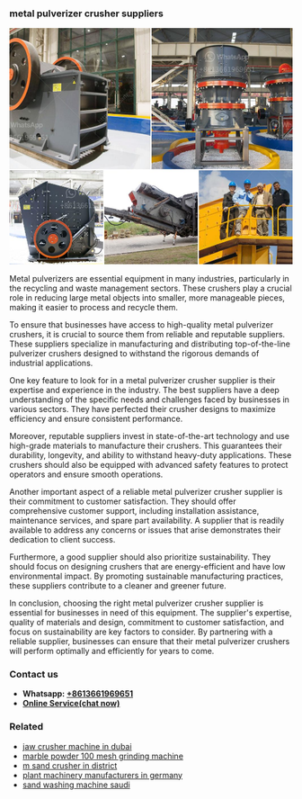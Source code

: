 <h3>metal pulverizer crusher suppliers</h3><img src='1702950197.jpg' alt=''><p>Metal pulverizers are essential equipment in many industries, particularly in the recycling and waste management sectors. These crushers play a crucial role in reducing large metal objects into smaller, more manageable pieces, making it easier to process and recycle them.</p><p>To ensure that businesses have access to high-quality metal pulverizer crushers, it is crucial to source them from reliable and reputable suppliers. These suppliers specialize in manufacturing and distributing top-of-the-line pulverizer crushers designed to withstand the rigorous demands of industrial applications.</p><p>One key feature to look for in a metal pulverizer crusher supplier is their expertise and experience in the industry. The best suppliers have a deep understanding of the specific needs and challenges faced by businesses in various sectors. They have perfected their crusher designs to maximize efficiency and ensure consistent performance.</p><p>Moreover, reputable suppliers invest in state-of-the-art technology and use high-grade materials to manufacture their crushers. This guarantees their durability, longevity, and ability to withstand heavy-duty applications. These crushers should also be equipped with advanced safety features to protect operators and ensure smooth operations.</p><p>Another important aspect of a reliable metal pulverizer crusher supplier is their commitment to customer satisfaction. They should offer comprehensive customer support, including installation assistance, maintenance services, and spare part availability. A supplier that is readily available to address any concerns or issues that arise demonstrates their dedication to client success.</p><p>Furthermore, a good supplier should also prioritize sustainability. They should focus on designing crushers that are energy-efficient and have low environmental impact. By promoting sustainable manufacturing practices, these suppliers contribute to a cleaner and greener future.</p><p>In conclusion, choosing the right metal pulverizer crusher supplier is essential for businesses in need of this equipment. The supplier's expertise, quality of materials and design, commitment to customer satisfaction, and focus on sustainability are key factors to consider. By partnering with a reliable supplier, businesses can ensure that their metal pulverizer crushers will perform optimally and efficiently for years to come.</p><h3>Contact us</h3><ul><li><strong>Whatsapp:&nbsp;<a href="https://wa.me/8613661969651">+8613661969651</a></strong></li><li><a href="https://swt.shibang-china.com/?git&amp;zhl&amp;metal pulverizer crusher suppliers"><strong>Online Service(chat now)</strong></a></li></ul><h3>Related</h3><ul><li><a href='jaw crusher machine in dubai.md'>jaw crusher machine in dubai</a></li><li><a href='marble powder 100 mesh grinding machine.md'>marble powder 100 mesh grinding machine</a></li><li><a href='m sand crusher in district.md'>m sand crusher in district</a></li><li><a href='plant machinery manufacturers in germany.md'>plant machinery manufacturers in germany</a></li><li><a href='sand washing machine saudi.md'>sand washing machine saudi</a></li></ul>